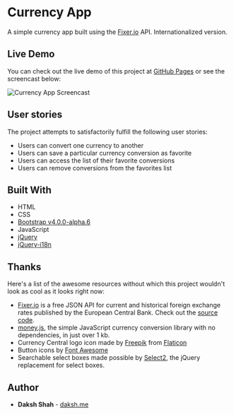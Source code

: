 # Currency App

A simple currency app built using the [Fixer.io](http://fixer.io/) API.
Internationalized version.

## Live Demo

You can check out the live demo of this project at [GitHub Pages](https://dakshshah96.github.io/currency-app/) or see the screencast below:

![Currency App Screencast](http://g.recordit.co/CaOymb1FEC.gif)

## User stories

The project attempts to satisfactorily fulfill the following user stories:

* Users can convert one currency to another
* Users can save a particular currency conversion as favorite
* Users can access the list of their favorite conversions
* Users can remove conversions from the favorites list

## Built With

* HTML
* CSS
* [Bootstrap v4.0.0-alpha.6](https://v4-alpha.getbootstrap.com/)
* JavaScript
* [jQuery](http://jquery.com/)
* [jQuery-i18n](https://github.com/recurser/jquery-i18n)

## Thanks

Here's a list of the awesome resources without which this project wouldn't look as cool as it looks right now:

* [Fixer.io](http://fixer.io/) is a free JSON API for current and historical foreign exchange rates published by the European Central Bank. Check out the [source code](https://github.com/hakanensari/fixer-io).
* [money.js](http://openexchangerates.github.io/money.js/), the simple JavaScript currency conversion library with no dependencies, in just over 1 kb.
* Currency Central logo icon made by [Freepik](http://www.freepik.com/) from [Flaticon](http://www.flaticon.com/)
* Button icons by [Font Awesome](http://fontawesome.io/)
* Searchable select boxes made possible by [Select2](https://select2.github.io/), the jQuery replacement for select boxes.

## Author

* **Daksh Shah** - [daksh.me](https://daksh.me)
